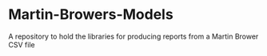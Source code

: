 # Martin-Browers-Models
A repository to hold the libraries for producing reports from a Martin Brower CSV file
